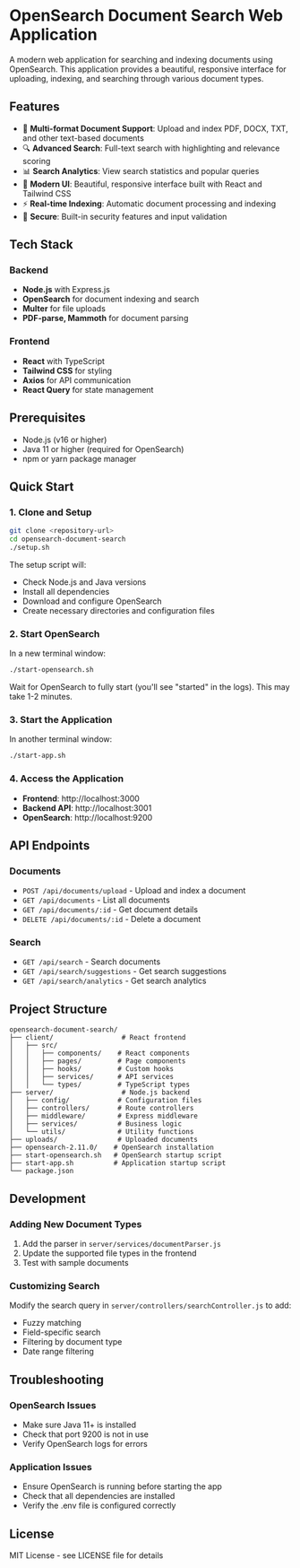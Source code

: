 # OpenSearch Document Search Web Application

A modern web application for searching and indexing documents using OpenSearch. This application provides a beautiful, responsive interface for uploading, indexing, and searching through various document types.

## Features

- 📄 **Multi-format Document Support**: Upload and index PDF, DOCX, TXT, and other text-based documents
- 🔍 **Advanced Search**: Full-text search with highlighting and relevance scoring
- 📊 **Search Analytics**: View search statistics and popular queries
- 🎨 **Modern UI**: Beautiful, responsive interface built with React and Tailwind CSS
- ⚡ **Real-time Indexing**: Automatic document processing and indexing
- 🔐 **Secure**: Built-in security features and input validation

## Tech Stack

### Backend

- **Node.js** with Express.js
- **OpenSearch** for document indexing and search
- **Multer** for file uploads
- **PDF-parse, Mammoth** for document parsing

### Frontend

- **React** with TypeScript
- **Tailwind CSS** for styling
- **Axios** for API communication
- **React Query** for state management

## Prerequisites

- Node.js (v16 or higher)
- Java 11 or higher (required for OpenSearch)
- npm or yarn package manager

## Quick Start

### 1. Clone and Setup

```bash
git clone <repository-url>
cd opensearch-document-search
./setup.sh
```

The setup script will:

- Check Node.js and Java versions
- Install all dependencies
- Download and configure OpenSearch
- Create necessary directories and configuration files

### 2. Start OpenSearch

In a new terminal window:

```bash
./start-opensearch.sh
```

Wait for OpenSearch to fully start (you'll see "started" in the logs). This may take 1-2 minutes.

### 3. Start the Application

In another terminal window:

```bash
./start-app.sh
```

### 4. Access the Application

- **Frontend**: http://localhost:3000
- **Backend API**: http://localhost:3001
- **OpenSearch**: http://localhost:9200

## API Endpoints

### Documents

- `POST /api/documents/upload` - Upload and index a document
- `GET /api/documents` - List all documents
- `GET /api/documents/:id` - Get document details
- `DELETE /api/documents/:id` - Delete a document

### Search

- `GET /api/search` - Search documents
- `GET /api/search/suggestions` - Get search suggestions
- `GET /api/search/analytics` - Get search analytics

## Project Structure

```
opensearch-document-search/
├── client/                 # React frontend
│   ├── src/
│   │   ├── components/    # React components
│   │   ├── pages/         # Page components
│   │   ├── hooks/         # Custom hooks
│   │   ├── services/      # API services
│   │   └── types/         # TypeScript types
├── server/                 # Node.js backend
│   ├── config/            # Configuration files
│   ├── controllers/       # Route controllers
│   ├── middleware/        # Express middleware
│   ├── services/          # Business logic
│   └── utils/             # Utility functions
├── uploads/               # Uploaded documents
├── opensearch-2.11.0/    # OpenSearch installation
├── start-opensearch.sh   # OpenSearch startup script
├── start-app.sh          # Application startup script
└── package.json
```

## Development

### Adding New Document Types

1. Add the parser in `server/services/documentParser.js`
2. Update the supported file types in the frontend
3. Test with sample documents

### Customizing Search

Modify the search query in `server/controllers/searchController.js` to add:

- Fuzzy matching
- Field-specific search
- Filtering by document type
- Date range filtering

## Troubleshooting

### OpenSearch Issues

- Make sure Java 11+ is installed
- Check that port 9200 is not in use
- Verify OpenSearch logs for errors

### Application Issues

- Ensure OpenSearch is running before starting the app
- Check that all dependencies are installed
- Verify the .env file is configured correctly

## License

MIT License - see LICENSE file for details
